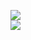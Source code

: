 ![](https://github-readme-streak-stats.herokuapp.com/?user=Myrlyon&theme=gruvbox&hide_border=true)<br/>
![](https://github-readme-stats.vercel.app/api/top-langs/?username=Myrlyon&theme=gruvbox&hide_border=true&include_all_commits=true&count_private=true&layout=compact)

